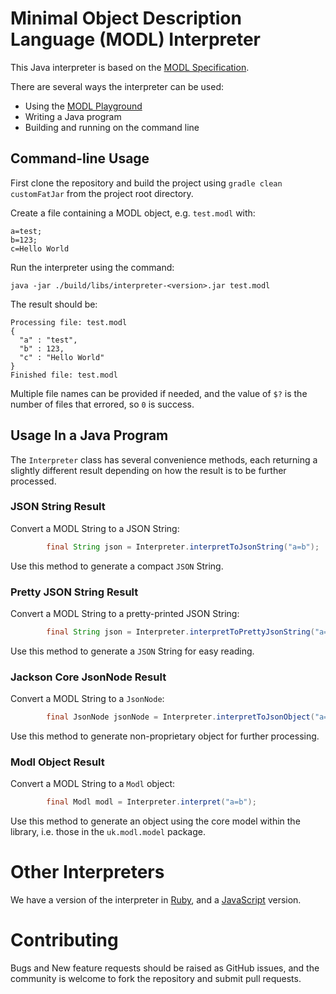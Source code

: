 # Minimal Object Description Language (MODL) Interpreter
This Java interpreter is based on the [MODL Specification](http://www.modl.uk).

There are several ways the interpreter can be used:

- Using the [MODL Playground](https://www.modl.uk/playground)
- Writing a Java program
- Building and running on the command line

## Command-line Usage

First clone the repository and build the project using `gradle clean customFatJar` from the project root directory.

Create a file containing a MODL object, e.g. `test.modl` with:
```
a=test;
b=123;
c=Hello World
```

Run the interpreter using the command:

```shell script
java -jar ./build/libs/interpreter-<version>.jar test.modl
```

The result should be:
```
Processing file: test.modl
{
  "a" : "test",
  "b" : 123,
  "c" : "Hello World"
}
Finished file: test.modl
```
Multiple file names can be provided if needed, and the value of `$?` is the number of files that errored, so `0` is success.
## Usage In a Java Program

The `Interpreter` class has several convenience methods, each returning a slightly different result depending on how the result is to be further processed.

### JSON String Result
Convert a MODL String to a JSON String:
```java
        final String json = Interpreter.interpretToJsonString("a=b");
```
Use this method to generate a compact `JSON` String.
### Pretty JSON String Result
Convert a MODL String to a pretty-printed JSON String:
```java
        final String json = Interpreter.interpretToPrettyJsonString("a=b");
```
Use this method to generate a `JSON` String for easy reading.
### Jackson Core JsonNode Result
Convert a MODL String to a `JsonNode`:
```java
        final JsonNode jsonNode = Interpreter.interpretToJsonObject("a=b");
```
Use this method to generate non-proprietary object for further processing.
### Modl Object Result
Convert a MODL String to a `Modl` object:
```java
        final Modl modl = Interpreter.interpret("a=b");
```
Use this method to generate an object using the core model within the library, i.e. those in the `uk.modl.model` package.

# Other Interpreters

We have a version of the interpreter in [Ruby](https://github.com/MODLanguage/ruby-interpreter), and a [JavaScript](https://www.npmjs.com/package/modl-interpreter) version.
# Contributing

Bugs and New feature requests should be raised as GitHub issues, and the community is welcome to fork the repository and submit pull requests.
